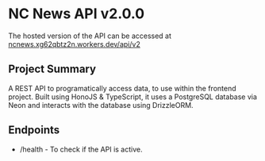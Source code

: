 # NC News API v2.0.0

The hosted version of the API can be accessed at [ncnews.xg62qbtz2n.workers.dev/api/v2](https://ncnews.xg62qbtz2n.workers.dev/api/v2)

## Project Summary

A REST API to programatically access data, to use within the frontend project. Built using HonoJS & TypeScript, it uses a PostgreSQL database via Neon and interacts with the database using DrizzleORM.

## Endpoints

- /health - To check if the API is active.
